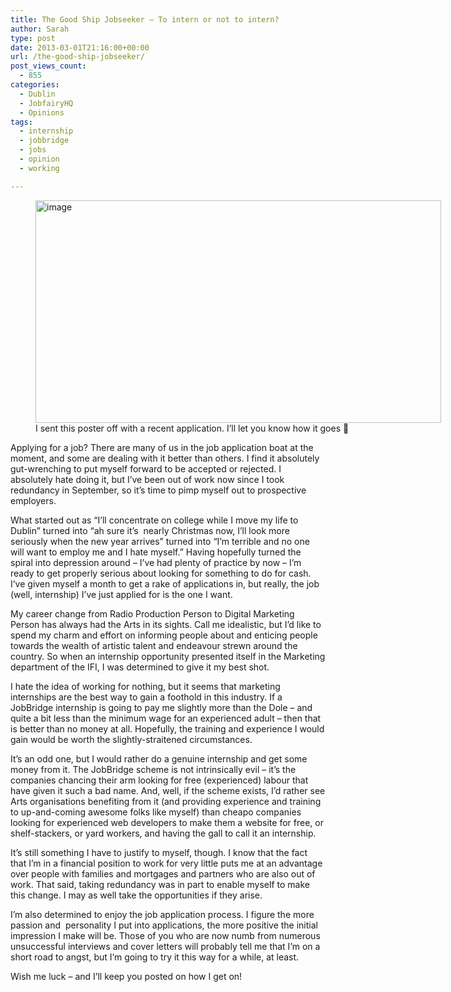 ```yaml
---
title: The Good Ship Jobseeker – To intern or not to intern?
author: Sarah
type: post
date: 2013-03-01T21:16:00+00:00
url: /the-good-ship-jobseeker/
post_views_count:
  - 855
categories:
  - Dublin
  - JobfairyHQ
  - Opinions
tags:
  - internship
  - jobbridge
  - jobs
  - opinion
  - working

---
```

<figure style="width: 649px" class="wp-caption alignnone"><img class="size-full" title="SarahNiRiainPoster.jpg" alt="image" src="http://niria.in/wp-content/uploads/2013/03/wpid-SarahNiRiainPoster.jpg" width="649" height="356" /><figcaption class="wp-caption-text">I sent this poster off with a recent application. I&#8217;ll let you know how it goes 🙂</figcaption></figure> 

Applying for a job? There are many of us in the job application boat at the moment, and some are dealing with it better than others. I find it absolutely gut-wrenching to put myself forward to be accepted or rejected. I absolutely hate doing it, but I&#8217;ve been out of work now since I took redundancy in September, so it&#8217;s time to pimp myself out to prospective employers.

What started out as &#8220;I&#8217;ll concentrate on college while I move my life to Dublin&#8221; turned into &#8220;ah sure it&#8217;s  nearly Christmas now, I&#8217;ll look more seriously when the new year arrives&#8221; turned into &#8220;I&#8217;m terrible and no one will want to employ me and I hate myself.&#8221; Having hopefully turned the spiral into depression around &#8211; I&#8217;ve had plenty of practice by now &#8211; I&#8217;m ready to get properly serious about looking for something to do for cash. I&#8217;ve given myself a month to get a rake of applications in, but really, the job (well, internship) I&#8217;ve just applied for is the one I want.

My career change from Radio Production Person to Digital Marketing Person has always had the Arts in its sights. Call me idealistic, but I&#8217;d like to spend my charm and effort on informing people about and enticing people towards the wealth of artistic talent and endeavour strewn around the country. So when an internship opportunity presented itself in the Marketing department of the IFI, I was determined to give it my best shot.

I hate the idea of working for nothing, but it seems that marketing internships are the best way to gain a foothold in this industry. If a JobBridge internship is going to pay me slightly more than the Dole &#8211; and quite a bit less than the minimum wage for an experienced adult &#8211; then that is better than no money at all. Hopefully, the training and experience I would gain would be worth the slightly-straitened circumstances.

It&#8217;s an odd one, but I would rather do a genuine internship and get some money from it. The JobBridge scheme is not intrinsically evil &#8211; it&#8217;s the companies chancing their arm looking for free (experienced) labour that have given it such a bad name. And, well, if the scheme exists, I&#8217;d rather see Arts organisations benefiting from it (and providing experience and training to up-and-coming awesome folks like myself) than cheapo companies looking for experienced web developers to make them a website for free, or shelf-stackers, or yard workers, and having the gall to call it an internship.

It&#8217;s still something I have to justify to myself, though. I know that the fact that I&#8217;m in a financial position to work for very little puts me at an advantage over people with families and mortgages and partners who are also out of work. That said, taking redundancy was in part to enable myself to make this change. I may as well take the opportunities if they arise.

I&#8217;m also determined to enjoy the job application process. I figure the more passion and  personality I put into applications, the more positive the initial impression I make will be. Those of you who are now numb from numerous unsuccessful interviews and cover letters will probably tell me that I&#8217;m on a short road to angst, but I&#8217;m going to try it this way for a while, at least.

Wish me luck &#8211; and I&#8217;ll keep you posted on how I get on!